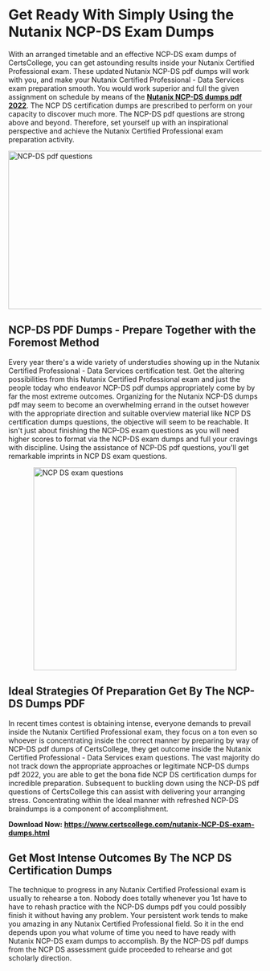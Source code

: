 <h1><strong>Get Ready With Simply Using the Nutanix NCP-DS Exam Dumps&nbsp;</strong></h1>
<p><span style="font-weight: 400;">With an arranged timetable and an effective  NCP-DS exam dumps of CertsCollege, you can get astounding results inside your Nutanix Certified Professional exam. These updated Nutanix NCP-DS pdf dumps will work with you, and make your  Nutanix Certified Professional - Data Services exam preparation smooth. You would work superior and full the given assignment on schedule by means of the <strong><a href="https://www.certscollege.com/nutanix-NCP-DS-exam-dumps.html">Nutanix NCP-DS dumps pdf 2022</a></strong>. The NCP DS certification dumps are prescribed to perform on your capacity to discover much more. The  NCP-DS pdf questions are strong above and beyond. Therefore, set yourself up with an inspirational perspective and achieve the Nutanix Certified Professional exam preparation activity.&nbsp;</span></p>
<p><span style="font-weight: 400;"><img style="display: block; margin-left: auto; margin-right: auto;" src="https://i.ibb.co/CPDK3ps/Yellow-and-Blue-Initiative-Blog-Banner.png" alt="NCP-DS pdf questions" width="559" height="315" /></span></p>
<h2><strong>NCP-DS PDF Dumps - Prepare Together with the Foremost Method</strong></h2>
<p><span style="font-weight: 400;">Every year there's a wide variety of understudies showing up in the  Nutanix Certified Professional - Data Services certification test. Get the altering possibilities from this Nutanix Certified Professional exam and just the people today who endeavor NCP-DS pdf dumps appropriately come by by far the most extreme outcomes. Organizing for the Nutanix NCP-DS dumps pdf may seem to become an overwhelming errand in the outset however with the appropriate direction and suitable overview material like NCP DS certification dumps questions, the objective will seem to be reachable. It isn't just about finishing the NCP-DS exam questions as you will need higher scores to format via the NCP-DS exam dumps and full your cravings with discipline. Using the assistance of NCP-DS pdf questions, you'll get remarkable imprints in NCP DS exam questions.</span></p>
<p><span style="font-weight: 400;"><a href="https://tinyurl.com/2z44jp4m"><img style="display: block; margin-left: auto; margin-right: auto;" src="https://i.ibb.co/9tMrhdY/Teacher-Appreciation-Invitation.png" alt="NCP DS exam questions " width="404" height="404" /></a></span></p>
<h2><strong>Ideal Strategies Of Preparation Get By The NCP-DS Dumps PDF</strong></h2>
<p><span style="font-weight: 400;">In recent times contest is obtaining intense, everyone demands to prevail inside the Nutanix Certified Professional exam, they focus on a ton even so whoever is concentrating inside the correct manner by preparing by way of NCP-DS pdf dumps of CertsCollege, they get outcome inside the  Nutanix Certified Professional - Data Services exam questions. The vast majority do not track down the appropriate approaches or legitimate NCP-DS dumps pdf 2022, you are able to get the bona fide NCP DS certification dumps for incredible preparation. Subsequent to buckling down using the  NCP-DS pdf questions of CertsCollege this can assist with delivering your arranging stress. Concentrating within the Ideal manner with refreshed NCP-DS braindumps is a component of accomplishment.</span></p>
<p><span style="font-weight: 400;"><strong>Download Now: <a href="https://www.certscollege.com/nutanix-NCP-DS-exam-dumps.html">https://www.certscollege.com/nutanix-NCP-DS-exam-dumps.html</a></strong></span></p>
<h2><strong>Get Most Intense Outcomes By The NCP DS Certification Dumps</strong></h2>
<p><span style="font-weight: 400;">The technique to progress in any Nutanix Certified Professional exam is usually to rehearse a ton. Nobody does totally whenever you 1st have to have to rehash practice with the NCP-DS dumps pdf you could possibly finish it without having any problem. Your persistent work tends to make you amazing in any Nutanix Certified Professional field. So it in the end depends upon you what volume of time you need to have ready with Nutanix NCP-DS exam dumps to accomplish. By the NCP-DS pdf dumps from the NCP DS assessment guide proceeded to rehearse and got scholarly direction.</span></p>
